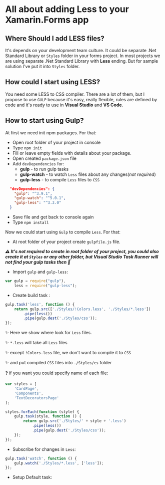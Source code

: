 # All about adding Less to your Xamarin.Forms app

## Where Should I add LESS files?
It's depends on your development team culture. It could be separate .Net Standard Library or `Styles` folder in your forms project. In most projects we are using separate .Net Standard Library with **Less** ending. But for sample solution I've put it into `Styles` folder.

## How could I start using LESS?

You need some LESS to CSS compiler. There are a lot of them, but I propose to use `GULP` because it's easy, really flexible, rules are defined by code and it's ready to use in **Visual Studio** and **VS Code**.

## How to start using Gulp?

At first we need init npm packages. For that:
* Open root folder of your project in console
* Type `npm init`
* Fill or leave empty fields with details about your package. 
* Open created `package.json` file
* Add `devDependencies` for:
    * **gulp** - to run gulp tasks
    * **gulp-watch** - to watch `Less` files about any changes(_not required_)
    * **gulp-less** - to compile `Less` files to `CSS`
```json
  "devDependencies": {
    "gulp": "^3.9.1",
    "gulp-watch": "^5.0.1",
    "gulp-less": "^3.3.0"
  }
```
* Save file and get back to console again
* Type `npm install`

Now we could start using `Gulp` to compile `Less`. For that:

* At root folder of your project create `gulpfile.js` file.

_**⚠️ It's not required to create in root folder of your project, you could also create it at `Styles` or any other folder, but Visual Studio Task Runner will not find your gulp tasks then 🐛**_

* Import `gulp` and `gulp-less`:
```js
var gulp = require("gulp"),
    less = require("gulp-less");
```
* Create build task :
```js
gulp.task('less', function () {
    return gulp.src(['./Styles/!Colors.less', './Styles/*.less'])
        .pipe(less())
        .pipe(gulp.dest('./Styles/css'));
});
```
✨ Here we show where look for `Less` files.

✨ `*.less` will take all `Less` files

✨ except `!Colors.less` file, we don't want to compile it to `CSS`

✨ and put compiled `CSS` files into `./Styles/cs` folder

❓ if you want you could specify name of each file:
```js
var styles = [
    'CardPage',
    'Components',
    'TextDecoratorsPage'
];

styles.forEach(function (style) {
    gulp.task(style, function () {
        return gulp.src('./Styles/' + style + '.less')
            .pipe(less())
            .pipe(gulp.dest('./Styles/css'));
    });
});
```
* Subscribe for changes in `Less`:
```js
gulp.task('watch', function () {
    gulp.watch('./Styles/*.less', ['less']);
});
```

* Setup Default task:

